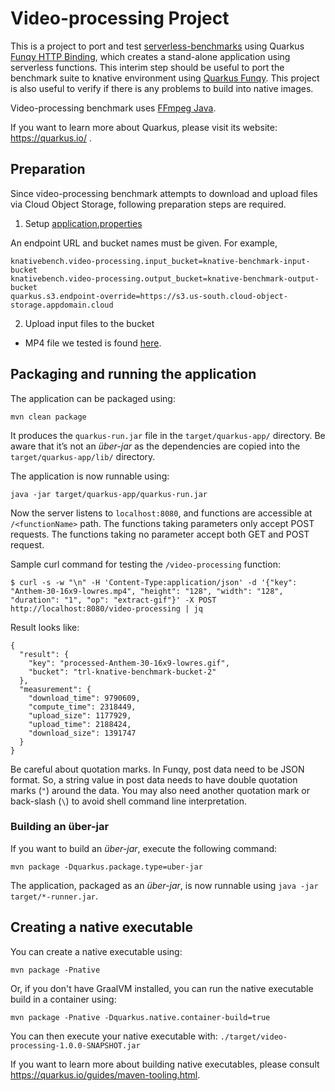# Video-processing Project

This is a project to port and test [serverless-benchmarks](https://github.com/spcl/serverless-benchmarks) using Quarkus
[Funqy HTTP Binding](https://quarkus.io/guides/funqy-http), which creates a stand-alone application using serverless functions.
This interim step should be useful to port the benchmark suite to knative environment using [Quarkus Funqy](https://quarkus.io/guides/funqy).
This project is also useful to verify if there is any problems to build into native images.

Video-processing benchmark uses [FFmpeg Java](https://github.com/bramp/ffmpeg-cli-wrapper).

If you want to learn more about Quarkus, please visit its website: https://quarkus.io/ .

## Preparation 

Since video-processing benchmark attempts to download and upload files via Cloud Object Storage, following preparation steps are required.
1) Setup [application.properties](src/main/resources/application.properties)

An endpoint URL and bucket names must be given. For example,
```
knativebench.video-processing.input_bucket=knative-benchmark-input-bucket
knativebench.video-processing.output_bucket=knative-benchmark-output-bucket
quarkus.s3.endpoint-override=https://s3.us-south.cloud-object-storage.appdomain.cloud
```

2) Upload input files to the bucket
- MP4 file we tested is found [here](https://github.com/spcl/serverless-benchmarks-data/tree/6a17a460f289e166abb47ea6298fb939e80e8beb/200.multimedia/220.video-processing).


## Packaging and running the application

The application can be packaged using:
```shell script
mvn clean package
```
It produces the `quarkus-run.jar` file in the `target/quarkus-app/` directory.
Be aware that it’s not an _über-jar_ as the dependencies are copied into the `target/quarkus-app/lib/` directory.

The application is now runnable using:
```shell script
java -jar target/quarkus-app/quarkus-run.jar
```

Now the server listens to `localhost:8080`, and functions are accessible at `/<functionName>` path. 
The functions taking parameters only accept POST requests. The functions taking no parameter accept both GET and POST request.

Sample curl command for testing the `/video-processing` function:

```
$ curl -s -w "\n" -H 'Content-Type:application/json' -d '{"key": "Anthem-30-16x9-lowres.mp4", "height": "128", "width": "128", "duration": "1", "op": "extract-gif"}' -X POST http://localhost:8080/video-processing | jq
```
Result looks like:
```
{
  "result": {
    "key": "processed-Anthem-30-16x9-lowres.gif",
    "bucket": "trl-knative-benchmark-bucket-2"
  },
  "measurement": {
    "download_time": 9790609,
    "compute_time": 2318449,
    "upload_size": 1177929,
    "upload_time": 2188424,
    "download_size": 1391747
  }
}
```

Be careful about quotation marks. In Funqy, post data need to be JSON format. So, a string value in post data needs to have double quotation marks (`"`)
around the data. You may also need another quotation mark or back-slash (`\`) to avoid shell command line interpretation.

### Building an über-jar
If you want to build an _über-jar_, execute the following command:
```shell script
mvn package -Dquarkus.package.type=uber-jar
```

The application, packaged as an _über-jar_, is now runnable using `java -jar target/*-runner.jar`.

## Creating a native executable

You can create a native executable using: 
```shell script
mvn package -Pnative
```

Or, if you don't have GraalVM installed, you can run the native executable build in a container using: 
```shell script
mvn package -Pnative -Dquarkus.native.container-build=true
```

You can then execute your native executable with: `./target/video-processing-1.0.0-SNAPSHOT.jar`

If you want to learn more about building native executables, please consult https://quarkus.io/guides/maven-tooling.html.
